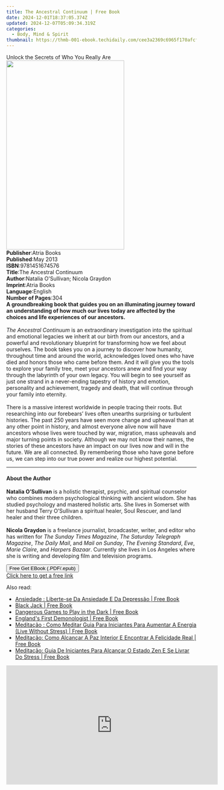 ```yaml
---
title: The Ancestral Continuum | Free Book
date: 2024-12-01T18:37:05.374Z
updated: 2024-12-07T05:09:34.319Z
categories:
  - Body, Mind & Spirit
thumbnail: https://thmb-001-ebook.techidaily.com/cee3a2369c6965f170afcf3a44afffed034a1671ddbfe6e1290d4251a914bf30.jpg
---
```

<main id="book-container">
  <div class="flex flex-col">
    <div class="book-brief flex-1 py-6 px-4 sm:p-6 md:py-10 md:px-8">
      <!-- brief-->
      <div class="book-brief-main">
        Unlock the Secrets of Who You Really Are
      </div>
    </div>
    <div
      class="book-meta-info flex-1 grid gap-4 col-start-1 col-end-3 row-start-1 sm:mb-6 sm:grid-cols-4 lg:gap-6 lg:col-start-2 lg:row-end-6 lg:row-span-6 lg:mb-0"
    >
      <div
        class="book-meta-info-left place-content-center mt-4 p-4 text-sm leading-6 col-start-2 col-span-2 dark:text-slate-400"
      >
        <img
          class="w-full h-500 object-cover rounded-lg sm:h-255 sm:col-span-2 lg:col-span-full"
          src="https://img-001-ebook.techidaily.com/4be0418ce06cc1dd898ea80ab44d3202e0452e33e90096b54380f2d42433b8db.jpg"
          alt=""
          width="312"
          height="500"
        />
      </div>
      <div
        class="book-meta-info-right mt-2 col-start-1 row-start-2 col-span-3 self-center"
      >
        <!-- meta data  -->
        <div class="flex flex-col px-4 md:px-8">
          <div class="flex-1">
            <strong>Publisher</strong>:<span class="px-2">Atria Books</span>
          </div>
          <div class="flex-1">
            <strong>Published</strong>:<span class="px-2">May 2013</span>
          </div>
          <div class="flex-1">
            <strong>ISBN</strong>:<span class="px-2">9781451674576</span>
          </div>
          <div class="flex-1">
            <strong>Title</strong>:<span class="px-2"
              >The Ancestral Continuum</span
            >
          </div>
          <div class="flex-1">
            <strong>Author</strong>:<span class="px-2"
              >Natalia O&#39;Sullivan; Nicola Graydon</span
            >
          </div>
          <div class="flex-1">
            <strong>Imprint</strong>:<span class="px-2">Atria Books</span>
          </div>
          <div class="flex-1">
            <strong>Language</strong>:<span class="px-2">English</span>
          </div>
          <div class="flex-1">
            <strong>Number of Pages</strong>:<span class="px-2">304</span>
          </div>
        </div>
      </div>
    </div>
    <div class="book-description flex-1 py-6 px-4 sm:p-6 md:py-10 md:px-8">
      <div class="book-description-main">
        <div accordion-content="" id="description">
          <b
            >A groundbreaking book that guides you on an illuminating journey
            toward an understanding of how much our lives today are affected by
            the choices and life experiences of our ancestors.</b
          ><br /><br /><i>The Ancestral Continuum </i>is an extraordinary
          investigation into the spiritual and emotional legacies we inherit at
          our birth from our ancestors, and a powerful and revolutionary
          blueprint for transforming how we feel about ourselves. The book takes
          you on a journey to discover how humanity, throughout time and around
          the world, acknowledges loved ones who have died and honors those who
          came before them. And it will give you the tools to explore your
          family tree, meet your ancestors anew and find your way through the
          labyrinth of your own legacy. You will begin to see yourself as just
          one strand in a never-ending tapestry of history and emotion,
          personality and achievement, tragedy and death, that will continue
          through your family into eternity.<br />
          <br />There is a massive interest worldwide in people tracing their
          roots. But researching into our forebears’ lives often unearths
          surprising or turbulent histories. The past 250 years have seen more
          change and upheaval than at any other point in history, and almost
          everyone alive now will have ancestors whose lives were touched by
          war, migration, mass upheavals and major turning points in society.
          Although we may not know their names, the stories of these ancestors
          have an impact on our lives now and will in the future. We are all
          connected. By remembering those who have gone before us, we can step
          into our true power and realize our highest potential.
        </div>
        <div class="accordion-fader"></div>
      </div>
    </div>
    <div class="book-excerpts flex-1 py-6 px-4 sm:p-6 md:py-10 md:px-8">
      <!-- excerpts-->
      <div class="book-excerpts-main">
        <hr />
        <h4 class="placeholder placeholder-heading">
          <span>About the Author</span>
        </h4>
        <p>
          <b>Natalia O’Sullivan</b> is a holistic therapist, psychic, and
          spiritual counselor who combines modern psychological thinking with
          ancient wisdom.&nbsp;She has studied psychology and mastered holistic
          arts. She lives in Somerset with her husband Terry O’Sullivan a
          spiritual healer, Soul Rescuer, and land healer and their three
          children.<br /><br /><b>Nicola Graydon</b> is a freelance journalist,
          broadcaster, writer, and editor who has written for
          <i>The Sunday Times Magazine</i>,
          <i>The Saturday Telegraph Magazine</i>, <i>The Daily Mail</i>, and
          <i>Mail on Sunday</i>, <i>The Evening Standard</i>, <i>Eve</i>,
          <i>Marie Claire</i>, and <i>Harpers Bazaar</i>. Currently she lives in
          Los Angeles where she is writing and developing film and television
          programs.
        </p>
      </div>
    </div>
    <div
      class="book-about-author flex-1 py-6 px-4 sm:p-6 md:py-10 md:px-8"
    ></div>
    <div class="book-free-get flex-1 py-6 px-4 sm:p-6 md:py-10 md:px-8">
      <button
        id="btn-free-get"
        class="bg-blue-500 hover:bg-blue-700 text-white font-bold py-2 px-4 rounded"
      >
        Free Get EBook (.PDF/.epub)
      </button>
      <div id="countdown-display" class="px-2 text-lg mt-2"></div>
      <a
        id="free-link"
        class="hidden bg-blue-500 hover:bg-blue-700 text-white font-bold py-2 px-4 rounded"
        href="https://www.ebooks.com/en-us/book/965978/the-ancestral-continuum/natalia-o-sullivan/"
        target="_blank"
        >Click here to get a free link</a
      >
    </div>
    <script>
      let countdownTime = 0;
      let countdownInterval = null;
      document
        .getElementById('btn-free-get')
        .addEventListener('click', startCountdown);
      function startCountdown() {
        countdownTime = new Date().getTime() + 60000 * 3;
        countdownInterval = setInterval(updateCountdown, 1000);
        document.getElementById('btn-free-get').disabled = true;
        document
          .getElementById('btn-free-get')
          .classList.add('bg-gray-500', 'cursor-not-allowed');
      }
      function updateCountdown() {
        let currentTime = new Date().getTime();
        let timeLeft = countdownTime - currentTime;
        let secondsLeft = Math.floor(timeLeft / 1000);
        document.getElementById('countdown-display').innerHTML =
          `Remaining time: ${secondsLeft} seconds.`;
        if (secondsLeft <= 0) {
          clearInterval(countdownInterval);
          document.getElementById('btn-free-get').classList.add('hidden');
          document.getElementById('free-link').classList.remove('hidden');
          document.getElementById('countdown-display').innerHTML = '';
        }
      }
    </script>
  </div>
</main>

<ins class="adsbygoogle"
      style="display:block"
      data-ad-client="ca-pub-7571918770474297"
      data-ad-slot="8358498916"
      data-ad-format="auto"
      data-full-width-responsive="true"></ins>
    

<span class="atpl-alsoreadstyle">Also read:</span>
<div><ul>
<li><a href="https://novels-ebooks.techidaily.com/209699318-9781547583980-ansiedade-liberte-se-da-ansiedade-e-da-depressao/"><u>Ansiedade : Liberte-se Da Ansiedade E Da Depressão | Free Book</u></a></li>
<li><a href="https://novels-ebooks.techidaily.com/209699287-9781634242523-black-jack/"><u>Black Jack | Free Book</u></a></li>
<li><a href="https://novels-ebooks.techidaily.com/209696572-9781452179902-dangerous-games-to-play-in-the-dark/"><u>Dangerous Games to Play in the Dark | Free Book</u></a></li>
<li><a href="https://novels-ebooks.techidaily.com/209695080-9780857719812-englands-first-demonologist/"><u>England's First Demonologist | Free Book</u></a></li>
<li><a href="https://novels-ebooks.techidaily.com/209699340-9781547584598-meditacao-como-meditar-guia-para-iniciantes-para-aumentar-a-energia-live-without-stress/"><u>Meditação : Como Meditar Guia Para Iniciantes Para Aumentar A Energia (Live Without Stress) | Free Book</u></a></li>
<li><a href="https://novels-ebooks.techidaily.com/209699338-9781547586714-meditacao-como-alcancar-a-paz-interior-e-encontrar-a-felicidade-real/"><u>Meditação: Como Alcançar A Paz Interior E Encontrar A Felicidade Real | Free Book</u></a></li>
<li><a href="https://novels-ebooks.techidaily.com/209699329-9781547584949-meditacao-guia-de-iniciantes-para-alcancar-o-estado-zen-e-se-livrar-do-stress/"><u>Meditação: Guia De Iniciantes Para Alcançar O Estado Zen E Se Livrar Do Stress | Free Book</u></a></li>
</ul></div>

<!-- affiliate ads begin -->
<iframe width="560" height="315" src="https://www.youtube.com/embed/FLlUft1ZxI0?si=pBd5QdHEE27qsNlN" title="YouTube video player" frameborder="0" allow="accelerometer; autoplay; clipboard-write; encrypted-media; gyroscope; picture-in-picture; web-share" referrerpolicy="strict-origin-when-cross-origin" allowfullscreen></iframe>
<!-- affiliate ads end -->

